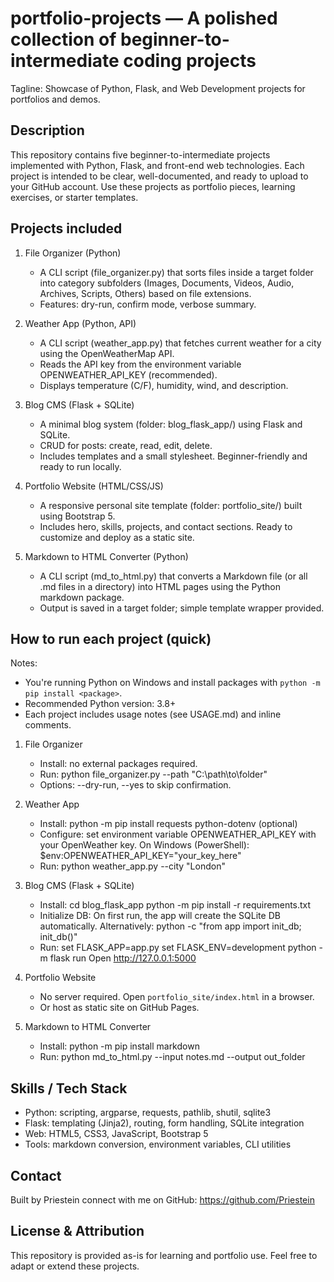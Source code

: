 # portfolio-projects — A polished collection of beginner-to-intermediate coding projects

Tagline: Showcase of Python, Flask, and Web Development projects for portfolios and demos.

Description
-----------
This repository contains five beginner-to-intermediate projects implemented with Python, Flask, and front-end web technologies. Each project is intended to be clear, well-documented, and ready to upload to your GitHub account. Use these projects as portfolio pieces, learning exercises, or starter templates.

Projects included
-----------------
1. File Organizer (Python)
   - A CLI script (file_organizer.py) that sorts files inside a target folder into category subfolders (Images, Documents, Videos, Audio, Archives, Scripts, Others) based on file extensions.
   - Features: dry-run, confirm mode, verbose summary.

2. Weather App (Python, API)
   - A CLI script (weather_app.py) that fetches current weather for a city using the OpenWeatherMap API.
   - Reads the API key from the environment variable OPENWEATHER_API_KEY (recommended).
   - Displays temperature (C/F), humidity, wind, and description.

3. Blog CMS (Flask + SQLite)
   - A minimal blog system (folder: blog_flask_app/) using Flask and SQLite.
   - CRUD for posts: create, read, edit, delete.
   - Includes templates and a small stylesheet. Beginner-friendly and ready to run locally.

4. Portfolio Website (HTML/CSS/JS)
   - A responsive personal site template (folder: portfolio_site/) built using Bootstrap 5.
   - Includes hero, skills, projects, and contact sections. Ready to customize and deploy as a static site.

5. Markdown to HTML Converter (Python)
   - A CLI script (md_to_html.py) that converts a Markdown file (or all .md files in a directory) into HTML pages using the Python markdown package.
   - Output is saved in a target folder; simple template wrapper provided.

How to run each project (quick)
-------------------------------
Notes:
- You're running Python on Windows and install packages with `python -m pip install <package>`.
- Recommended Python version: 3.8+
- Each project includes usage notes (see USAGE.md) and inline comments.

1) File Organizer
   - Install: no external packages required.
   - Run:
     python file_organizer.py --path "C:\path\to\folder"
   - Options: --dry-run, --yes to skip confirmation.

2) Weather App
   - Install: python -m pip install requests python-dotenv (optional)
   - Configure: set environment variable OPENWEATHER_API_KEY with your OpenWeather key.
     On Windows (PowerShell): $env:OPENWEATHER_API_KEY="your_key_here"
   - Run:
     python weather_app.py --city "London"

3) Blog CMS (Flask + SQLite)
   - Install:
     cd blog_flask_app
     python -m pip install -r requirements.txt
   - Initialize DB:
     On first run, the app will create the SQLite DB automatically. Alternatively:
     python -c "from app import init_db; init_db()"
   - Run:
     set FLASK_APP=app.py
     set FLASK_ENV=development
     python -m flask run
     Open http://127.0.0.1:5000

4) Portfolio Website
   - No server required. Open `portfolio_site/index.html` in a browser.
   - Or host as static site on GitHub Pages.

5) Markdown to HTML Converter
   - Install: python -m pip install markdown
   - Run:
     python md_to_html.py --input notes.md --output out_folder

Skills / Tech Stack
-------------------
- Python: scripting, argparse, requests, pathlib, shutil, sqlite3
- Flask: templating (Jinja2), routing, form handling, SQLite integration
- Web: HTML5, CSS3, JavaScript, Bootstrap 5
- Tools: markdown conversion, environment variables, CLI utilities

Contact
-------
Built by Priestein connect with me on GitHub: https://github.com/Priestein 

License & Attribution
---------------------
This repository is provided as-is for learning and portfolio use. Feel free to adapt or extend these projects.
